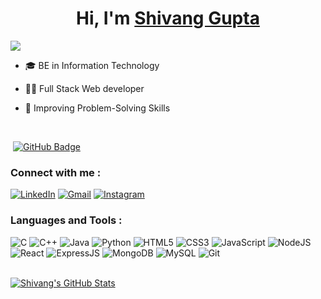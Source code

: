 

<h1 align="center">Hi, I'm <a href="https://shivanggupta.vercel.app/" target="_blank">  Shivang  Gupta </a></h1>


<img src="https://readme-typing-svg.herokuapp.com?font=Algerians&color=F07C3D&width=500&lines=I+am+a+Open+Source+Enthusiast....">

- 🎓 BE in Information Technology 

- 👨‍💻 Full Stack Web developer

- 🌱 Improving Problem-Solving Skills

<br>


<p align="left"> <img src="https://komarev.com/ghpvc/?username=shivang17d&label=profile%20views&color=0e75b6&style=flat" alt="" /> 
<a href="https://github.com/m-sehrawat?tab=followers"><img src="https://img.shields.io/github/followers/shivang17d?label=Followers&style=social" alt="GitHub Badge"></a>
</p>


<h3 align="left">Connect with me :</h3>
<div align="left">
  <a href="https://www.linkedin.com/in/shivang-gupta-141470219/"><img alt="LinkedIn" src="https://img.shields.io/badge/LinkedIn-0077B5?style=flat&logo=linkedin&logoColor=white"/></a>
  <a href="mailto:shivangguptaxd@gmail.com"><img alt="Gmail" src="https://img.shields.io/badge/Gmail-D14836?style=flat&logo=gmail&logoColor=white"/></a>
  <a href="https://www.instagram.com/_shivang.gupta_"><img alt="Instagram" src="https://img.shields.io/badge/Instagram-E4405F?style=flat&logo=instagram&logoColor=white"/></a>
</div>


<h3 align="left">Languages and Tools :</h3>
<div align="left">
<img alt="C" src="https://img.shields.io/badge/C-00599C?style=for-the-badge&logo=c&logoColor=white"/>
<img alt="C++" src="https://img.shields.io/badge/C%2B%2B-00599C?style=for-the-badge&logo=c%2B%2B&logoColor=white"/> 
<img alt="Java" src="https://img.shields.io/badge/Java-ED8B00?style=for-the-badge&logo=java&logoColor=white"/>
<img alt="Python" src="https://img.shields.io/badge/Python-FFD43B?style=for-the-badge&logo=python&logoColor=blue"/>
<img alt="HTML5" src="https://img.shields.io/badge/html5-%23E34F26.svg?style=for-the-badge&logo=html5&logoColor=white"/>
<img alt="CSS3" src="https://img.shields.io/badge/css3-%231572B6.svg?style=for-the-badge&logo=css3&logoColor=white"/> 
<img alt="JavaScript" src="https://img.shields.io/badge/javascript-%23323330.svg?style=for-the-badge&logo=javascript&logoColor=%23F7DF1E"/> 
<img alt="NodeJS" src="https://img.shields.io/badge/node.js-%2343853D.svg?style=for-the-badge&logo=node-dot-js&logoColor=white"/>
<img alt="React" src="https://img.shields.io/badge/react-%2320232a.svg?style=for-the-badge&logo=react&logoColor=%2361DAFB"/>
<img alt="ExpressJS" src="https://img.shields.io/badge/Express.js-000000?style=for-the-badge&logo=express&logoColor=white"/>
<img alt="MongoDB" src="https://img.shields.io/badge/MongoDB-4EA94B?style=for-the-badge&logo=mongodb&logoColor=white"/>
<img alt="MySQL" src="https://img.shields.io/badge/MySQL-005C84?style=for-the-badge&logo=mysql&logoColor=white"/>
<img alt="Git" src="https://img.shields.io/badge/git-%23F05033.svg?&style=for-the-badge&logo=git&logoColor=white"/>
</div>



<br/>

[![Shivang's GitHub Stats](https://github-readme-stats.vercel.app/api?username=shivang17d&hide=issues&count_private=true&show_icons=true&theme=calm)](https://github-readme-stats.vercel.app/api?username=shivang17d&hide=issues&count_private=true&show_icons=true&theme=calm)




